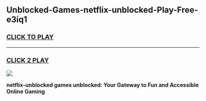 
## Unblocked-Games-netflix-unblocked-Play-Free-e3iq1
<h3>
<a href="https://premium76.site?title=netflix-unblocked&ref=09A">CLICK TO PLAY</a></h3>
<hr>

<h3>
<a href="https://premium76.site?title=netflix-unblocked&ref=09A">CLICK 2 PLAY</a>
  
</h3>

<a href="https://premium76.site?title=netflix-unblocked&ref=09A"><img src="https://clearcache.store/games.png"></a>


**netflix-unblocked games unblocked: Your Gateway to Fun and Accessible Online Gaming**

